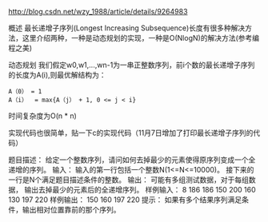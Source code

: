 http://blog.csdn.net/wzy_1988/article/details/9264983

概述
最长递增子序列(Longest Increasing Subsequence)长度有很多种解决方法，这里介绍两种，一种是动态规划的实现，一种是O(NlogN)的解决方法(参考编程之美)

动态规划
我们假定w0,w1,...,wn-1为一串正整数序列，前i个数的最长递增子序列的长度为A(i),则最优解结构为：

    A（0） = 1
    A（i）  = max{A（j） + 1, 0 <= j < i}


时间复杂度为O(n * n)


实现代码也很简单，贴一下c的实现代码（11月7日增加了打印最长递增子序列的代码）


题目描述：
给定一个整数序列，请问如何去掉最少的元素使得原序列变成一个全递增的序列。
输入：
输入的第一行包括一个整数N(1<=N<=10000)。
接下来的一行是N个满足题目描述条件的整数。
输出：
可能有多组测试数据，对于每组数据，
输出去掉最少的元素后的全递增序列。
样例输入：
8
186 186 150 200 160 130 197 220
样例输出：
150 160 197 220
提示：
如果有多个结果序列满足条件，输出相对位置靠前的那个序列。
